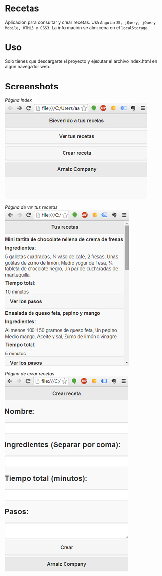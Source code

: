 Recetas
=======

Aplicación para consultar y crear recetas. Usa `AngularJS, jQuery, jQuery Mobile, HTML5 y CSS3`.
La información se almacena en el `localStorage`.

Uso
===
Solo tienes que descargarte el proyecto y ejecutar el archivo index.html en algún navegador web.

Screenshots
===========
*Página index*
![Alt text](https://github.com/alearnaiz/Recetas/blob/master/screenshots/index.png "Índice")

*Página de ver tus recetas*
![Alt text](https://github.com/alearnaiz/Recetas/blob/master/screenshots/see.png "Ver tus recetas")

*Página de crear recetas*
![Alt text](https://github.com/alearnaiz/Recetas/blob/master/screenshots/create.png "Crear receta")
